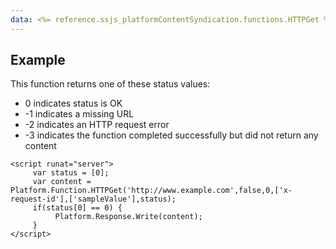```yaml
---
data: <%= reference.ssjs_platformContentSyndication.functions.HTTPGet %>
---
```


## Example
This function returns one of these status values:
* 0 indicates status is OK
* -1 indicates a missing URL
* -2 indicates an HTTP request error
* -3 indicates the function completed successfully but did not return any content

```
<script runat="server">
     var status = [0];
     var content = Platform.Function.HTTPGet('http://www.example.com',false,0,['x-request-id'],['sampleValue'],status);
     if(status[0] == 0) {
          Platform.Response.Write(content);
     }
</script>
```
